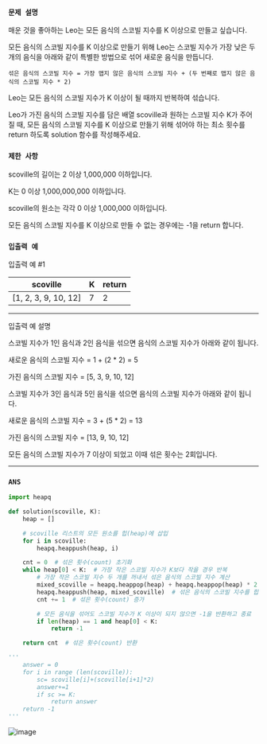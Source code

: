 ### `문제 설명`

매운 것을 좋아하는 Leo는 모든 음식의 스코빌 지수를 K 이상으로 만들고 싶습니다. 

모든 음식의 스코빌 지수를 K 이상으로 만들기 위해 Leo는 스코빌 지수가 가장 낮은 두 개의 음식을 아래와 같이 특별한 방법으로 섞어 새로운 음식을 만듭니다.

```
섞은 음식의 스코빌 지수 = 가장 맵지 않은 음식의 스코빌 지수 + (두 번째로 맵지 않은 음식의 스코빌 지수 * 2)
```

Leo는 모든 음식의 스코빌 지수가 K 이상이 될 때까지 반복하여 섞습니다.

Leo가 가진 음식의 스코빌 지수를 담은 배열 scoville과 원하는 스코빌 지수 K가 주어질 때, 모든 음식의 스코빌 지수를 K 이상으로 만들기 위해 섞어야 하는 최소 횟수를 return 하도록 solution 함수를 작성해주세요.

### `제한 사항`

scoville의 길이는 2 이상 1,000,000 이하입니다.

K는 0 이상 1,000,000,000 이하입니다.

scoville의 원소는 각각 0 이상 1,000,000 이하입니다.

모든 음식의 스코빌 지수를 K 이상으로 만들 수 없는 경우에는 -1을 return 합니다.

### `입출력 예`

입출력 예 #1


|scoville|K|return|
|---|---|---|
|[1, 2, 3, 9, 10, 12]|7|2|
----

입출력 예 설명

스코빌 지수가 1인 음식과 2인 음식을 섞으면 음식의 스코빌 지수가 아래와 같이 됩니다.

새로운 음식의 스코빌 지수 = 1 + (2 * 2) = 5

가진 음식의 스코빌 지수 = [5, 3, 9, 10, 12]

스코빌 지수가 3인 음식과 5인 음식을 섞으면 음식의 스코빌 지수가 아래와 같이 됩니다.

새로운 음식의 스코빌 지수 = 3 + (5 * 2) = 13

가진 음식의 스코빌 지수 = [13, 9, 10, 12]

모든 음식의 스코빌 지수가 7 이상이 되었고 이때 섞은 횟수는 2회입니다.


---
### `ANS`

```Python
import heapq

def solution(scoville, K):
    heap = [] 

    # scoville 리스트의 모든 원소를 힙(heap)에 삽입
    for i in scoville:
        heapq.heappush(heap, i)

    cnt = 0  # 섞은 횟수(count) 초기화
    while heap[0] < K:  # 가장 작은 스코빌 지수가 K보다 작을 경우 반복
        # 가장 작은 스코빌 지수 두 개를 꺼내서 섞은 음식의 스코빌 지수 계산
        mixed_scoville = heapq.heappop(heap) + heapq.heappop(heap) * 2
        heapq.heappush(heap, mixed_scoville)  # 섞은 음식의 스코빌 지수를 힙(heap)에 삽입
        cnt += 1  # 섞은 횟수(count) 증가

        # 모든 음식을 섞어도 스코빌 지수가 K 이상이 되지 않으면 -1을 반환하고 종료
        if len(heap) == 1 and heap[0] < K:
            return -1

    return cnt  # 섞은 횟수(count) 반환

'''
    answer = 0
    for i in range (len(scoville)):
        sc= scoville[i]+(scoville[i+1]*2)
        answer+=1
        if sc >= K:
            return answer
    return -1
'''

```
![image](https://user-images.githubusercontent.com/86946575/229826450-debaf41a-0518-46c7-b2b9-8bce342998ad.png)

